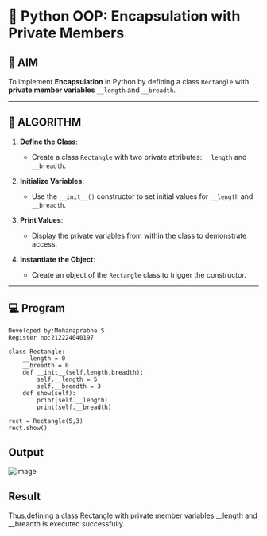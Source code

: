 # 🐍 Python OOP: Encapsulation with Private Members

## 🎯 AIM

To implement **Encapsulation** in Python by defining a class `Rectangle` with **private member variables** `__length` and `__breadth`.

---

## 🧠 ALGORITHM

1. **Define the Class**:
   - Create a class `Rectangle` with two private attributes: `__length` and `__breadth`.

2. **Initialize Variables**:
   - Use the `__init__()` constructor to set initial values for `__length` and `__breadth`.

3. **Print Values**:
   - Display the private variables from within the class to demonstrate access.

4. **Instantiate the Object**:
   - Create an object of the `Rectangle` class to trigger the constructor.

---

## 💻 Program
```
Developed by:Mohanaprabha S
Register no:212224040197
```
```
class Rectangle:
    __length = 0
    __breadth = 0
    def __init__(self,length,breadth):
        self.__length = 5
        self.__breadth = 3
    def show(self):
        print(self.__length)
        print(self.__breadth)
            
rect = Rectangle(5,3)
rect.show()
```

## Output

![image](https://github.com/user-attachments/assets/175a52a4-8262-4415-ad13-4a241b7dbf79)


## Result

Thus,defining a class Rectangle with private member variables __length and __breadth is executed successfully.
